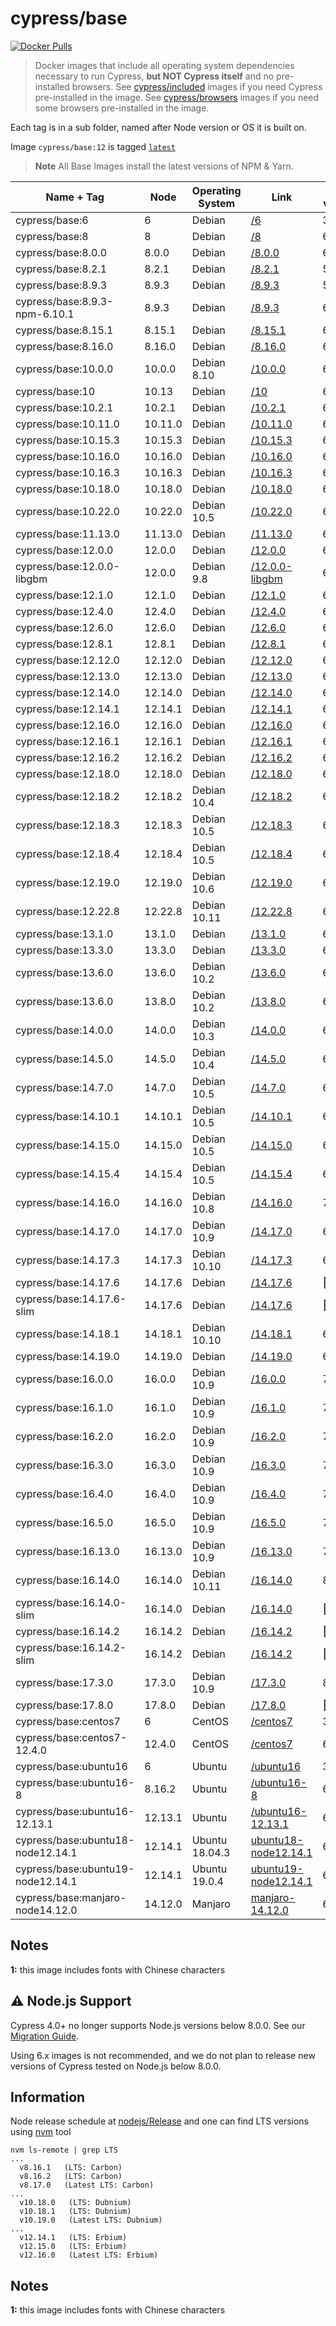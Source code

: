 # cypress/base

[![Docker Pulls](https://img.shields.io/docker/pulls/cypress/base.svg?maxAge=604800)](https://hub.docker.com/r/cypress/base/)

> Docker images that include all operating system dependencies necessary to run Cypress, **but NOT Cypress itself** and no pre-installed browsers. See [cypress/included](../included) images if you need Cypress pre-installed in the image. See [cypress/browsers](../browsers) images if you need some browsers pre-installed in the image.

Each tag is in a sub folder, named after Node version or OS it is built on.

Image `cypress/base:12` is tagged [`latest`](https://hub.docker.com/r/cypress/base/tags/)

> **Note** All Base Images install the latest versions of NPM & Yarn.
 
| Name + Tag                        | Node    | Operating System | Link                                         | NPM version | Yarn version | Notes       |
| --------------------------------- | ------- | ---------------- | -------------------------------------------- | ----------- | ------------ | ----------- |
| cypress/base:6                    | 6       | Debian           | [/6](6)                                      | 3.10.10     | 1.6.0        |
| cypress/base:8                    | 8       | Debian           | [/8](8)                                      | 6.4.1       | 1.9.4        |
| cypress/base:8.0.0                | 8.0.0   | Debian           | [/8.0.0](8.0.0)                              | 6.14.1      | 1.22.0       |
| cypress/base:8.2.1                | 8.2.1   | Debian           | [/8.2.1](8.2.1)                              | 5.3.0       | 1.12.3       |
| cypress/base:8.9.3                | 8.9.3   | Debian           | [/8.9.3](8.9.3)                              | 5.5.1       | 1.12.3       |
| cypress/base:8.9.3-npm-6.10.1     | 8.9.3   | Debian           | [/8.9.3](8.9.3-npm-6.10.1)                   | 6.10.1      | 1.17.3       |
| cypress/base:8.15.1               | 8.15.1  | Debian           | [/8.15.1](8.15.1)                            | 6.9.0       | 1.15.2       |
| cypress/base:8.16.0               | 8.16.0  | Debian           | [/8.16.0](8.16.0)                            | 6.9.0       | 1.16.0       | [1](#note1) |
| cypress/base:10.0.0               | 10.0.0  | Debian 8.10      | [/10.0.0](10.0.0)                            | 6.14.5      | 1.22.4       | [1](#note1) |
| cypress/base:10                   | 10.13   | Debian           | [/10](10)                                    | 6.4.1       | 1.9.4        |
| cypress/base:10.2.1               | 10.2.1  | Debian           | [/10.2.1](10.2.1)                            | 6.9.0       | 1.16.0       | [1](#note1) |
| cypress/base:10.11.0              | 10.11.0 | Debian           | [/10.11.0](10.11.0)                          | 6.9.0       | 1.16.0       | [1](#note1) |
| cypress/base:10.15.3              | 10.15.3 | Debian           | [/10.15.3](10.15.3)                          | 6.9.0       | 1.15.2       |
| cypress/base:10.16.0              | 10.16.0 | Debian           | [/10.16.0](10.16.0)                          | 6.9.0       | 1.16.0       |
| cypress/base:10.16.3              | 10.16.3 | Debian           | [/10.16.3](10.16.3)                          | 6.14.1      | 1.22.0       |
| cypress/base:10.18.0              | 10.18.0 | Debian           | [/10.18.0](10.18.0)                          | 6.13.4      | 1.21.1       |
| cypress/base:10.22.0              | 10.22.0 | Debian 10.5      | [/10.22.0](10.22.0)                          | 6.14.8      | 1.22.4       |
| cypress/base:11.13.0              | 11.13.0 | Debian           | [/11.13.0](11.13.0)                          | 6.9.0       | 1.15.2       |
| cypress/base:12.0.0               | 12.0.0  | Debian           | [/12.0.0](12.0.0)                            | 6.10.0      | 1.16.0       | [1](#note1) |
| cypress/base:12.0.0-libgbm        | 12.0.0  | Debian 9.8       | [/12.0.0-libgbm](12.0.0-libgbm)              | 6.9.0       | 1.15.2       | [1](#note1) |
| cypress/base:12.1.0               | 12.1.0  | Debian           | [/12.1.0](12.1.0)                            | 6.9.0       | 1.15.2       |
| cypress/base:12.4.0               | 12.4.0  | Debian           | [/12.4.0](12.4.0)                            | 6.10.2      | 1.17.3       | [1](#note1) |
| cypress/base:12.6.0               | 12.6.0  | Debian           | [/12.6.0](12.6.0)                            | 6.10.0      | 1.16.0       | [1](#note1) |
| cypress/base:12.8.1               | 12.8.1  | Debian           | [/12.8.1](12.8.1)                            | 6.13.7      | 1.22.0       | [1](#note1) |
| cypress/base:12.12.0              | 12.12.0 | Debian           | [/12.12.0](12.12.0)                          | 6.12.0      | 1.19.1       | [1](#note1) |
| cypress/base:12.13.0              | 12.13.0 | Debian           | [/12.13.0](12.13.0)                          | 6.13.0      | 1.19.1       | [1](#note1) |
| cypress/base:12.14.0              | 12.14.0 | Debian           | [/12.14.0](12.14.0)                          | 6.13.4      | 1.21.1       | [1](#note1) |
| cypress/base:12.14.1              | 12.14.1 | Debian           | [/12.14.1](12.14.1)                          | 6.14.5      | 1.22.4       | [1](#note1) |
| cypress/base:12.16.0              | 12.16.0 | Debian           | [/12.16.0](12.16.0)                          | 6.13.7      | 1.22.0       | [1](#note1) |
| cypress/base:12.16.1              | 12.16.1 | Debian           | [/12.16.1](12.16.1)                          | 6.14.1      | 1.22.0       | [1](#note1) |
| cypress/base:12.16.2              | 12.16.2 | Debian           | [/12.16.2](12.16.2)                          | 6.14.5      | 1.22.4       | [1](#note1) |
| cypress/base:12.18.0              | 12.18.0 | Debian           | [/12.18.0](12.18.0)                          | 6.14.4      | 1.22.4       | [1](#note1) |
| cypress/base:12.18.2              | 12.18.2 | Debian 10.4      | [/12.18.2](12.18.2)                          | 6.14.7      | 1.22.4       | [1](#note1) |
| cypress/base:12.18.3              | 12.18.3 | Debian 10.5      | [/12.18.3](12.18.3)                          | 6.14.8      | 1.22.4       | [1](#note1) |
| cypress/base:12.18.4              | 12.18.4 | Debian 10.5      | [/12.18.4](12.18.4)                          | 6.14.8      | 1.22.10      | [1](#note1) |
| cypress/base:12.19.0              | 12.19.0 | Debian 10.6      | [/12.19.0](12.19.0)                          | 6.14.8      | 1.22.10      | [1](#note1) |
| cypress/base:12.22.8              | 12.22.8 | Debian 10.11     | [/12.22.8](12.22.8)                          | 6.14.15     | 1.22.17      | [1](#note1) |
| cypress/base:13.1.0               | 13.1.0  | Debian           | [/13.1.0](13.1.0)                            | 6.13.1      | 1.19.1       | [1](#note1) |
| cypress/base:13.3.0               | 13.3.0  | Debian           | [/13.3.0](13.3.0)                            | 6.13.4      | 1.21.1       | [1](#note1) |
| cypress/base:13.6.0               | 13.6.0  | Debian 10.2      | [/13.6.0](13.6.0)                            | 6.13.6      | 1.21.1       | [1](#note1) |
| cypress/base:13.6.0               | 13.8.0  | Debian 10.2      | [/13.8.0](13.8.0)                            | 6.13.6      | 1.21.1       | [1](#note1) |
| cypress/base:14.0.0               | 14.0.0  | Debian 10.3      | [/14.0.0](14.0.0)                            | 6.14.4      | 1.22.4       | [1](#note1) |
| cypress/base:14.5.0               | 14.5.0  | Debian 10.4      | [/14.5.0](14.5.0)                            | 6.14.7      | 1.22.4       | [1](#note1) |
| cypress/base:14.7.0               | 14.7.0  | Debian 10.5      | [/14.7.0](14.7.0)                            | 6.14.7      | 1.22.4       | [1](#note1) |
| cypress/base:14.10.1              | 14.10.1 | Debian 10.5      | [/14.10.1](14.10.1)                          | 6.14.8      | 1.22.5       | [1](#note1) |
| cypress/base:14.15.0              | 14.15.0 | Debian 10.5      | [/14.15.0](14.15.0)                          | 6.14.8      | 1.22.10      | [1](#note1) |
| cypress/base:14.15.4              | 14.15.4 | Debian 10.5      | [/14.15.4](14.15.4)                          | 6.14.11     | 1.22.10      | [1](#note1) |
| cypress/base:14.16.0              | 14.16.0 | Debian 10.8      | [/14.16.0](14.16.0)                          | 7.6.0       | 1.22.10      | [1](#note1) |
| cypress/base:14.17.0              | 14.17.0 | Debian 10.9      | [/14.17.0](14.17.0)                          | 6.14.13     | 1.22.10      | [1](#note1) |
| cypress/base:14.17.3              | 14.17.3 | Debian 10.10     | [/14.17.3](14.17.3)                          | 6.14.13     | 1.22.10      | [1](#note1) |
| cypress/base:14.17.6              | 14.17.6 | Debian           | [/14.17.6](14.17.6)                          | 🚫           | 🚫            | 🚫           |
| cypress/base:14.17.6-slim         | 14.17.6 | Debian           | [/14.17.6](14.17.6)                          | 🚫           | 🚫            | 🚫           |
| cypress/base:14.18.1              | 14.18.1 | Debian 10.10     | [/14.18.1](14.18.1)                          | 6.14.15     | 1.22.15      | [1](#note1) |
| cypress/base:14.19.0              | 14.19.0 | Debian           | [/14.19.0](14.19.0)                          | 6.14.16     | 1.22.17      |
| cypress/base:16.0.0               | 16.0.0  | Debian 10.9      | [/16.0.0](16.0.0)                            | 7.10.0      | 1.22.10      | [1](#note1) |
| cypress/base:16.1.0               | 16.1.0  | Debian 10.9      | [/16.1.0](16.1.0)                            | 7.10.0      | 1.22.10      | [1](#note1) |
| cypress/base:16.2.0               | 16.2.0  | Debian 10.9      | [/16.2.0](16.2.0)                            | 7.10.0      | 1.22.10      | [1](#note1) |
| cypress/base:16.3.0               | 16.3.0  | Debian 10.9      | [/16.3.0](16.3.0)                            | 7.10.0      | 1.22.10      | [1](#note1) |
| cypress/base:16.4.0               | 16.4.0  | Debian 10.9      | [/16.4.0](16.4.0)                            | 7.10.0      | 1.22.10      | [1](#note1) |
| cypress/base:16.5.0               | 16.5.0  | Debian 10.9      | [/16.5.0](16.5.0)                            | 7.10.0      | 1.22.10      | [1](#note1) |
| cypress/base:16.13.0              | 16.13.0 | Debian 10.9      | [/16.13.0](16.13.0)                          | 7.10.0      | 1.22.10      | [1](#note1) |
| cypress/base:16.14.0              | 16.14.0 | Debian 10.11     | [/16.14.0](16.14.0)                          | 8.3.1       | 1.22.17      | [1](#note1) |
| cypress/base:16.14.0-slim         | 16.14.0 | Debian           | [/16.14.0](16.14.0)                          | 🚫           | 🚫            | 🚫           |
| cypress/base:16.14.2              | 16.14.2 | Debian           | [/16.14.2](16.14.2)                          | 🚫           | 🚫            | 🚫           |
| cypress/base:16.14.2-slim         | 16.14.2 | Debian           | [/16.14.2](16.14.2)                          | 🚫           | 🚫            | 🚫           |
| cypress/base:17.3.0               | 17.3.0  | Debian 10.9      | [/17.3.0](17.3.0)                            | 8.3.0       | 1.22.17      | [1](#note1) |
| cypress/base:17.8.0               | 17.8.0  | Debian           | [/17.8.0](17.8.0)                            | 🚫           | 🚫            | 🚫           |
| cypress/base:centos7              | 6       | CentOS           | [/centos7](centos7)                          | 3.10.10     | 🚫            |
| cypress/base:centos7-12.4.0       | 12.4.0  | CentOS           | [/centos7](centos7)                          | 6.9.0       | 1.16.0       |
| cypress/base:ubuntu16             | 6       | Ubuntu           | [/ubuntu16](ubuntu16)                        | 3.10.10     | 🚫            |
| cypress/base:ubuntu16-8           | 8.16.2  | Ubuntu           | [/ubuntu16-8](ubuntu16-8)                    | 6.4.1       | 🚫            |
| cypress/base:ubuntu16-12.13.1     | 12.13.1 | Ubuntu           | [/ubuntu16-12.13.1](ubuntu16-12.13.1)        | 6.12.1      | 🚫            |
| cypress/base:ubuntu18-node12.14.1 | 12.14.1 | Ubuntu 18.04.3   | [ubuntu18-node12.14.1](ubuntu18-node12.14.1) | 6.13.6      | 1.21.1       |
| cypress/base:ubuntu19-node12.14.1 | 12.14.1 | Ubuntu 19.0.4    | [ubuntu19-node12.14.1](ubuntu19-node12.14.1) | 6.13.6      | 1.21.1       |
| cypress/base:manjaro-node14.12.0  | 14.12.0 | Manjaro          | [manjaro-14.12.0](manjaro-14.12.0)           | 6.14.8      | 1.22.10      |

## Notes

<div id="note1">

**1:** this image includes fonts with Chinese characters

## ⚠️ Node.js Support

Cypress 4.0+ no longer supports Node.js versions below 8.0.0. See our [Migration Guide](https://on.cypress.io/migration-guide#Node-js-8-support).

Using 6.x images is not recommended, and we do not plan to release new versions of Cypress tested on Node.js below 8.0.0.

## Information

Node release schedule at [nodejs/Release](https://github.com/nodejs/Release) and one can find LTS versions using [nvm](https://github.com/creationix/nvm) tool

```text
nvm ls-remote | grep LTS
...
  v8.16.1   (LTS: Carbon)
  v8.16.2   (LTS: Carbon)
  v8.17.0   (Latest LTS: Carbon)
...
  v10.18.0   (LTS: Dubnium)
  v10.18.1   (LTS: Dubnium)
  v10.19.0   (Latest LTS: Dubnium)
...
  v12.14.1   (LTS: Erbium)
  v12.15.0   (LTS: Erbium)
  v12.16.0   (Latest LTS: Erbium)
```

## Notes

<div id="note1">

**1:** this image includes fonts with Chinese characters
